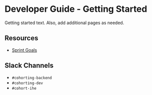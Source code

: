 # Developer Guide - Getting Started

Getting started text. Also, add additional pages as needed.

## Resources
- [Sprint Goals](https://ibm.ent.box.com/notes/724106307988)

## Slack Channels
- `#cohorting-backend`
- `#cohorting-dev`
- `#cohort-ihe`
